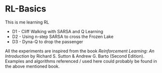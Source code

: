 # RL-Basics

This is me learning RL

- D1 - Cliff Walking with SARSA and Q Learning
- D2 - Using n-step SARSA to cross the Frozen Lake
- D3 - Dyna-Q to drop the passenger


All the experiments are inspired from the book *Reinforcement Learning: An Introduction* by Richard S. Sutton & Andrew G. Barto (Second Edition). Examples and algorithms referenced / used here could probably be found in the above mentioned book.
